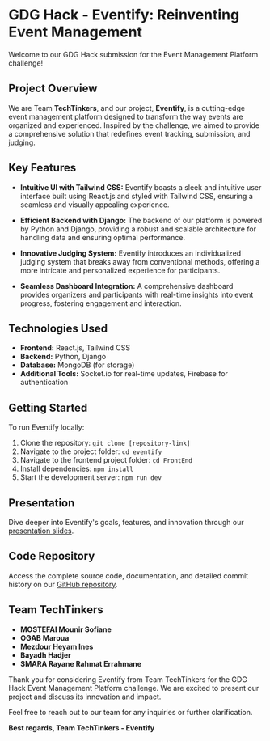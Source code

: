 # GDG Hack - Eventify: Reinventing Event Management

Welcome to our GDG Hack submission for the Event Management Platform challenge!

## Project Overview

We are Team **TechTinkers**, and our project, **Eventify**, is a cutting-edge event management platform designed to transform the way events are organized and experienced. Inspired by the challenge, we aimed to provide a comprehensive solution that redefines event tracking, submission, and judging.

## Key Features

- **Intuitive UI with Tailwind CSS:** Eventify boasts a sleek and intuitive user interface built using React.js and styled with Tailwind CSS, ensuring a seamless and visually appealing experience.

- **Efficient Backend with Django:** The backend of our platform is powered by Python and Django, providing a robust and scalable architecture for handling data and ensuring optimal performance.

- **Innovative Judging System:** Eventify introduces an individualized judging system that breaks away from conventional methods, offering a more intricate and personalized experience for participants.

- **Seamless Dashboard Integration:** A comprehensive dashboard provides organizers and participants with real-time insights into event progress, fostering engagement and interaction.

## Technologies Used

- **Frontend:** React.js, Tailwind CSS
- **Backend:** Python, Django
- **Database:** MongoDB (for storage)
- **Additional Tools:** Socket.io for real-time updates, Firebase for authentication

## Getting Started

To run Eventify locally:

1. Clone the repository: `git clone [repository-link]`
2. Navigate to the project folder: `cd eventify`
3. Navigate to the frontend project folder: `cd FrontEnd`
4. Install dependencies: `npm install`
5. Start the development server: `npm run dev`

## Presentation

Dive deeper into Eventify's goals, features, and innovation through our [presentation slides]([presentation-link](https://www.canva.com/design/DAF8SHjhbG4/NsJs_kUlIYbD0SAxeqLBZQ/edit)).

## Code Repository

Access the complete source code, documentation, and detailed commit history on our [GitHub repository]([github-link](https://github.com/mounir19000/GDGHack_TechTinkers.git)).

## Team TechTinkers

- **MOSTEFAI Mounir Sofiane**
- **OGAB Maroua**
- **Mezdour Heyam Ines**
- **Bayadh Hadjer**
- **SMARA Rayane Rahmat Errahmane** 

Thank you for considering Eventify from Team TechTinkers for the GDG Hack Event Management Platform challenge. We are excited to present our project and discuss its innovation and impact.

Feel free to reach out to our team for any inquiries or further clarification.

**Best regards, Team TechTinkers - Eventify**
